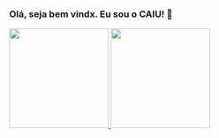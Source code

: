 ### Olá, seja bem vindx. Eu sou o CAIU! 👋

<div>
  <a href="https://github.com/1caiu">
  <img height="180em" src="https://github-readme-stats.vercel.app/api?username=1caiu&show_icons=true&theme=radical&include_all_commits=true&count_private=true"/>
  <img height="180em" src="https://github-readme-stats.vercel.app/api/top-langs/?username=1caiu&layout=compact&langs_count=7&theme=radical"/>
</div>

<!--
Here are some ideas to get you started:

- 🔭 I’m currently working on front- end....
- 🌱 I’m currently learning ...
- 👯 I’m looking to collaborate on ...
- 🤔 I’m looking for help with ...
- 💬 Ask me about ...
- 📫 How to reach me: ...
- 😄 Pronouns: ...
- ⚡ Fun fact: ...
-->
